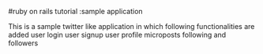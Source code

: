 #ruby on rails tutorial :sample application

This is a sample twitter like application in which following functionalities are added
 user login
 user signup
 user profile
 microposts
 following and followers
